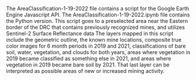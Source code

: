 The AreaClassification-1-19-2022 file contains a script for the Google Earth Engine Javascript API.
The AreaClassification-1-19-2022.ipynb file contains the Python version. 
This script goes to a preselected area near the Eastern border of the DRC that contains previously recognized mines, and utilizes Sentinel-2 Surface Reflectance data
The layers mapped in this script include the geometric outline, the known mine locations, composite true color images for 6 month periods in 2019 and 2021, 
classifications of bare soil, water, vegetation, and clouds for both years, areas where vegetation in 2019 became classified as something else in 2021, and 
areas where vegetation in 2019 became bare soil by 2021. That last layer can be interpreted as possible areas of new or increased mining activity.
